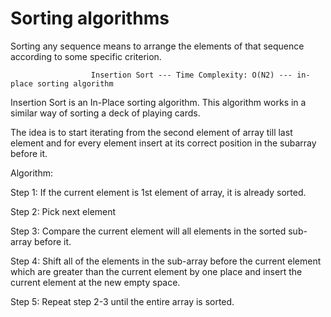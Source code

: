 # Sorting algorithms
 Sorting any sequence means to arrange the elements of that sequence according to some specific criterion.
 
                      Insertion Sort --- Time Complexity: O(N2) --- in-place sorting algorithm
Insertion Sort is an In-Place sorting algorithm. This algorithm works in a similar way of sorting a deck of playing cards.

The idea is to start iterating from the second element of array till last element and for every element insert at its correct position in the subarray before it.

Algorithm:

Step 1: If the current element is 1st element of array, 
        it is already sorted.
        
Step 2: Pick next element

Step 3: Compare the current element will all elements 
        in the sorted sub-array before it.
        
Step 4: Shift all of the elements in the sub-array before 
        the current element which are greater than the current 
        element by one place and insert the current element 
        at the new empty space.
        
Step 5: Repeat step 2-3 until the entire array is sorted.



